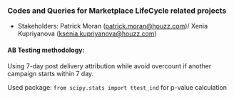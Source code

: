 ### Codes and Queries for Marketplace LifeCycle related projects

* Stakeholders: Patrick Moran (patrick.moran@houzz.com)/ Xenia Kupriyanova (ksenia.kupriyanova@houzz.com)

#### AB Testing methodology:
Using 7-day post delivery attribution while avoid overcount if another campaign starts within 7 day.

Used package:
`from scipy.stats import ttest_ind` for p-value calculation
